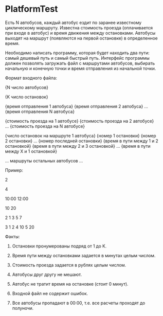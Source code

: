 # PlatformTest
Есть N автобусов, каждый автобус ездит по заранее известному циклическому маршруту. Известна стоимость проезда (оплачивается при входе в автобус) и время движения между остановками. Автобусы выходят на маршрут (появляются на первой остановке) в определенное время.

Необходимо написать программу, которая будет находить два пути: самый дешевый путь и самый быстрый путь. Интерфейс программы должен позволять загружать файл с маршрутами автобусов, выбирать начальную и конечную точки и время отправления из начальной точки.



Формат входного файла:

{N число автобусов}

{K число остановок}

{время отправления 1 автобуса} {время отправления 2 автобуса} ... {время отправления N автобуса}

{стоимость проезда на 1 автобусе} {стоимость проезда на 2 автобусе} ... {стоимость проезда на N автобусе}

{число остановок на маршруте 1 автобуса} {номер 1 остановки} {номер 2 остановки} ... {номер последней остановки} {время в пути между 1 и 2 остановкой} {время в пути между 2 и 3 остановкой} ... {время в пути между X и 1 остановкой}

... маршруты остальных автобусов ...



Пример:

2

4

10:00 12:00

10 20

2 1 3 5 7

3 1 2 4 10 5 20



Факты:

1. Остановки пронумерованы подряд от 1 до K.

2. Время пути между остановками задается в минутах целым числом.

3. Стоимость проезда задается в рублях целым числом.

4. Автобусы друг другу не мешают.

5. Автобус не тратит время на остановке (стоит 0 минут).

6. Входной файл не содержит ошибок.

7. Все автобусы пропадают в 00:00, т.е. все расчеты проходят до полуночи.
